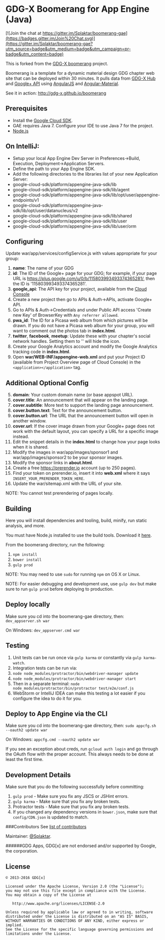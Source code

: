 GDG-X Boomerang for App Engine (Java)
==============================

[![Join the chat at https://gitter.im/Splaktar/boomerang-gae](https://badges.gitter.im/Join%20Chat.svg)](https://gitter.im/Splaktar/boomerang-gae?utm_source=badge&utm_medium=badge&utm_campaign=pr-badge&utm_content=badge)

This is forked from the [GDG-X boomerang](https://github.com/gdg-x/boomerang) project.

Boomerang is a template for a dynamic material design GDG chapter web site that can be deployed
within 30 minutes. It pulls data from [GDG-X Hub](https://github.com/gdg-x/hub) and 
[Google+ API](https://developers.google.com/+/api/) using [AngularJS](https://angularjs.org/) and 
[Angular-Material](https://material.angularjs.org).

See it in action: http://gdg-x.github.io/boomerang

Prerequisites
---------------
* Install the [Google Cloud SDK](https://cloud.google.com/sdk/).
* GAE requires Java 7. Configure your IDE to use Java 7 for the project.
* [Node.js](http://nodejs.org/download/)

On IntelliJ:
---------------
* Setup your local App Engine Dev Server in Preferences->Build, Execution, Deployment->Application Servers.
* Define the path to your App Engine SDK.
* Add the following directories to the libraries list of your new Application Server:
* google-cloud-sdk/platform/appengine-java-sdk/lib
* google-cloud-sdk/platform/appengine-java-sdk/lib/agent
* google-cloud-sdk/platform/appengine-java-sdk/lib/opt/user/appengine-endpoints/v1
* google-cloud-sdk/platform/appengine-java-sdk/lib/opt/user/datanucleus/v2
* google-cloud-sdk/platform/appengine-java-sdk/lib/shared
* google-cloud-sdk/platform/appengine-java-sdk/lib/user
* google-cloud-sdk/platform/appengine-java-sdk/lib/user/orm

Configuring
---------------
Update war/app/services/configService.js with values appropriate for your group:

1. **name**: The name of your GDG
2. **id**: The ID of the Google+ page for your GDG; for example, if your page
   URL is https://plus.google.com/u/0/b/115803993493374365281/, then the ID is '115803993493374365281'.
3. **google_api**: The API key for your project, available from the [Cloud Console](https://cloud.google.com/console)
  1. Create a new project then go to APIs & Auth->APIs, activate Google+ API.
  2. Go to APIs & Auth->Credentials and under Public API access 'Create new Key' of BrowserKey with `Any referrer allowed`.
4. **pwa_id**: The ID for a Picasa web album from which pictures will be drawn. If you do not have a Picasa web album
   for your group, you will want to comment out the photos tab in **index.html**.
5. **twitter**, **facebook**, **meetup**: Update these with your chapter's social network handles. Setting them to '' will hide the icon.
6. Create your Google Analytics account and modify the Google Analytics tracking code in **index.html**.
7. Open **war/WEB-INF/appengine-web.xml** and put your Project ID (available from Project Overview page of Cloud Console) in the `<application></application>` tag.

Additional Optional Config
---------------
5. **domain**: Your custom domain name (or base appspot URL).
6. **cover.title**: An announcement that will appear on the landing page.
7. **cover.subtitle**: More text to support the landing page announcement.
8. **cover.button.text**: Text for the announcement button.
9. **cover.button.url**: The URL that the announcement button will open in another window.
10. **cover.url**: If the cover image drawn from your Google+ page does not work with the default layout,
   you can specify a URL for a specific image instead.
12. Edit the snippet details in the **index.html** to change how your page looks when it is shared.
13. Modify the images in war/app/images/sponsor1 and war/app/images/sponsor2 to be your sponsor images.
14. Modify the sponsor links in **about.html**.
16. Create a free https://prerender.io account (up to 250 pages).
17. Find your token on prerender.io, insert it into **web.xml** where it says `INSERT_YOUR_PRERENDER_TOKEN_HERE`.
18. Update the war/sitemap.xml with the URL of your site.

NOTE: You cannot test prerendering of pages locally.

Building
---------------
Here you will install dependencies and tooling, build, minify, run static analysis, and more.

You must have Node.js installed to use the build tools. Download it [here](http://nodejs.org/download/).

From the boomerang directory, run the following:

1. `npm install`
2. `bower install`
3. `gulp prod`

NOTE: You may need to use `sudo` for running `npm` on OS X or Linux.

NOTE: For easier debugging and development use, use `gulp dev` but make sure to run `gulp prod` before deploying to production.

Deploy locally
---------------
Make sure you cd into the boomerang-gae directory, then: `dev_appserver.sh war`

On Windows: `dev_appserver.cmd war`

Testing
---------------
1. Unit tests can be run once via `gulp karma` or constantly via `gulp karma-watch`.
2. Integration tests can be run via:
  1. `node node_modules/protractor/bin/webdriver-manager update`
  2. `node node_modules/protractor/bin/webdriver-manager start`
  3. Then in a separate terminal: `node node_modules/protractor/bin/protractor test/e2e/conf.js`
3. WebStorm or IntelliJ IDEA can make this testing a lot easier if you configure the idea to do it for you.

Deploy to App Engine via the CLI
---------------
Make sure you cd into the boomerang-gae directory, then: `sudo appcfg.sh --oauth2 update war`

On Windows: `appcfg.cmd --oauth2 update war`

If you see an exception about creds, run `gcloud auth login` and go through the OAuth flow with the proper account.
This always needs to be done at least the first time.

Development Details
---------------
Make sure that you do the following successfully before committing:

1. `gulp prod` - Make sure you fix any JSCS or JSHint errors.
2. `gulp karma` - Make sure that you fix any broken tests.
3. Protractor tests - Make sure that you fix any broken tests.
4. If you changed any dependency versions in `bower.json`, make sure that `config/CDN.json` is updated to match.

###Contributors
See [list of contributors](https://github.com/gdg-x/boomerang-gae/graphs/contributors)

Maintainer: [@Splaktar](https://github.com/Splaktar).

######GDG Apps, GDG[x] are not endorsed and/or supported by Google, the corporation.

License
--------

    © 2013-2016 GDG[x]

    Licensed under the Apache License, Version 2.0 (the "License");
    you may not use this file except in compliance with the License.
    You may obtain a copy of the License at

       http://www.apache.org/licenses/LICENSE-2.0

    Unless required by applicable law or agreed to in writing, software
    distributed under the License is distributed on an "AS IS" BASIS,
    WITHOUT WARRANTIES OR CONDITIONS OF ANY KIND, either express or implied.
    See the License for the specific language governing permissions and
    limitations under the License.
